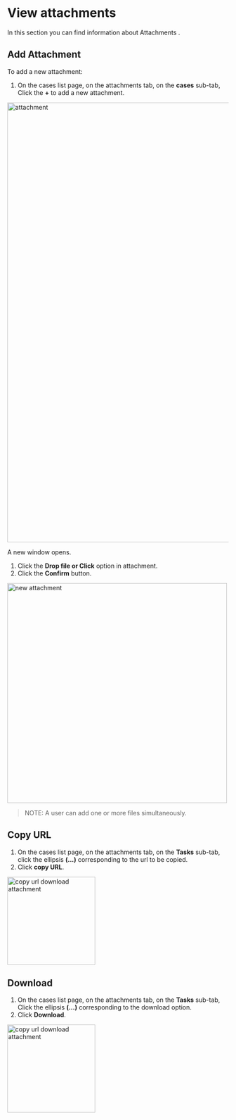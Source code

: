# View attachments

In this section you can find information about Attachments . 

## Add Attachment

To add a new attachment:

1. On the cases list page, on the attachments tab, on the **cases** sub-tab, Click the **+** to add a new attachment.

<img src="/thehive/images/user-guides/analyst-corner/cases-description-attachments.png" alt="attachment" width="1000" height="1000"/>

A new window opens. 

1. Click the **Drop file or Click** option in attachment. 
2. Click the **Confirm** button. 

<img src="/thehive/images/user-guides/analyst-corner/cases-description-add-attachment.png" alt="new attachment" width="500" height="500"/>

> NOTE: A user can add one or more files simultaneously. 


## Copy URL

1. On the cases list page, on the attachments tab, on the **Tasks** sub-tab, click the ellipsis **(...)** corresponding to the url to be copied.
1. Click **copy URL**. 

<img src="/thehive/images/user-guides/analyst-corner/cases-description-copyurl-download.png" alt="copy url download attachment" width="200" height="200"/>

## Download

1. On the cases list page, on the attachments tab, on the **Tasks** sub-tab, Click the ellipsis **(...)** corresponding to the download option.
1. Click **Download**. 

<img src="/thehive/images/user-guides/analyst-corner/cases-description-copyurl-download.png" alt="copy url download attachment" width="200" height="200"/>